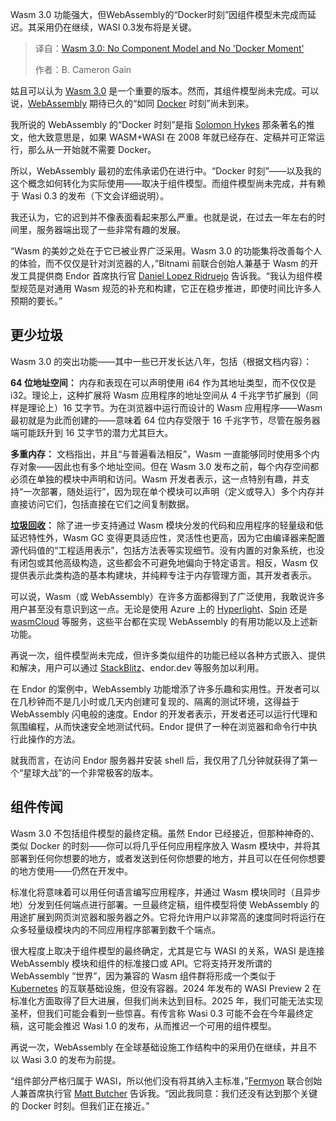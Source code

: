 <!--
title: Wasm 3.0：无组件模型，难迎“Docker时刻”
cover: https://cdn.thenewstack.io/media/2025/10/56fea580-brett-jordan-xp9wozf92jw-unsplash.jpg
summary: Wasm 3.0 功能强大，但WebAssembly的“Docker时刻”因组件模型未完成而延迟。其采用仍在继续，WASI 0.3发布将是关键。
-->

Wasm 3.0 功能强大，但WebAssembly的“Docker时刻”因组件模型未完成而延迟。其采用仍在继续，WASI 0.3发布将是关键。

> 译自：[Wasm 3.0: No Component Model and No 'Docker Moment'](https://thenewstack.io/wasm-3-0-no-component-model-and-no-docker-moment/)
> 
> 作者：B. Cameron Gain

姑且可以认为 [Wasm 3.0](https://thenewstack.io/wasm-3-0-offers-new-way-to-handle-javascript-strings/) 是一个重要的版本。然而，其组件模型尚未完成。可以说，[WebAssembly](https://thenewstack.io/webassembly/) 期待已久的“如同 [Docker](https://thenewstack.io/docker-launches-hardened-images-intensifying-secure-container-market/) 时刻”尚未到来。

我所说的 WebAssembly 的“Docker 时刻”是指 [Solomon Hykes](https://www.linkedin.com/in/solomonhykes) 那条著名的推文，他大致意思是，如果 WASM+WASI 在 2008 年就已经存在、定稿并可正常运行，那么从一开始就不需要 Docker。

所以，WebAssembly 最初的宏伟承诺仍在进行中。“Docker 时刻”——以及我的这个概念如何转化为实际使用——取决于组件模型。而组件模型尚未完成，并有赖于 Wasi 0.3 的发布（下文会详细说明）。

我还认为，它的迟到并不像表面看起来那么严重。也就是说，在过去一年左右的时间里，服务器端出现了一些非常有趣的发展。

“Wasm 的美妙之处在于它已被业界广泛采用。Wasm 3.0 的功能集将改善每个人的体验，而不仅仅是针对浏览器的人，”Bitnami 前联合创始人兼基于 Wasm 的开发工具提供商 Endor 首席执行官 [Daniel Lopez Ridruejo](https://www.linkedin.com/in/ridruejo/) 告诉我。“我认为组件模型规范是对通用 Wasm 规范的补充和构建，它正在稳步推进，即使时间比许多人预期的要长。”

## 更少垃圾

Wasm 3.0 的突出功能——其中一些已开发长达八年，包括（根据文档内容）：

**64 位地址空间：** 内存和表现在可以声明使用 i64 作为其地址类型，而不仅仅是 i32。理论上，这种扩展将 Wasm 应用程序的地址空间从 4 千兆字节扩展到（同样是理论上）16 艾字节。为在浏览器中运行而设计的 Wasm 应用程序——Wasm 最初就是为此而创建的——意味着 64 位内存受限于 16 千兆字节，尽管在服务器端可能跃升到 16 艾字节的潜力尤其巨大。

**多重内存：** 文档指出，并且“与普遍看法相反”，Wasm 一直能够同时使用多个内存对象——因此也有多个地址空间。但在 Wasm 3.0 发布之前，每个内存空间都必须在单独的模块中声明和访问。Wasm 开发者表示，这一点特别有趣，并支持“一次部署，随处运行”，因为现在单个模块可以声明（定义或导入）多个内存并直接访问它们，包括直接在它们之间复制数据。

**[垃圾回收](https://thenewstack.io/time-to-get-the-garbage-out-of-webassembly/)：** 除了进一步支持通过 Wasm 模块分发的代码和应用程序的轻量级和低延迟特性外，Wasm GC 变得更具适应性，灵活性也更高，因为它由编译器来配置源代码值的“工程适用表示”，包括方法表等实现细节。没有内置的对象系统，也没有闭包或其他高级构造，这些都会不可避免地偏向于特定语言。相反，Wasm 仅提供表示此类构造的基本构建块，并纯粹专注于内存管理方面，其开发者表示。

可以说，Wasm（或 WebAssembly）在许多方面都得到了广泛使用，我敢说许多用户甚至没有意识到这一点。无论是使用 Azure 上的 [Hyperlight](https://thenewstack.io/microsofts-hyperlight-webassembly-for-vms-is-open-source/)、[Spin](https://www.fermyon.com/blog/introducing-spin-v3) 还是 [wasmCloud](https://wasmcloud.com/) 等服务，这些平台都在实现 WebAssembly 的有用功能以及上述新功能。

再说一次，组件模型尚未完成，但许多类似组件的功能已经以各种方式嵌入、提供和解决，用户可以通过 [StackBlitz](https://thenewstack.io/how-developers-are-using-bolt-a-fast-growing-ai-coding-tool/)、endor.dev 等服务加以利用。

在 Endor 的案例中，WebAssembly 功能增添了许多乐趣和实用性。开发者可以在几秒钟而不是几小时或几天内创建可复现的、隔离的测试环境，这得益于 WebAssembly 闪电般的速度。Endor 的开发者表示，开发者还可以运行代理和氛围编程，从而快速安全地测试代码。Endor 提供了一种在浏览器和命令行中执行此操作的方法。

就我而言，在访问 Endor 服务器并安装 shell 后，我仅用了几分钟就获得了第一个“星球大战”的一个非常极客的版本。

## 组件传闻

Wasm 3.0 不包括组件模型的最终定稿。虽然 Endor 已经接近，但那种神奇的、类似 Docker 的时刻——你可以将几乎任何应用程序放入 Wasm 模块中，并将其部署到任何你想要的地方，或者发送到任何你想要的地方，并且可以在任何你想要的地方使用——仍然在开发中。

标准化将意味着可以用任何语言编写应用程序，并通过 Wasm 模块同时（且异步地）分发到任何端点进行部署。一旦最终定稿，组件模型将使 WebAssembly 的用途扩展到网页浏览器和服务器之外。它将允许用户以非常高的速度同时将运行在众多轻量级模块内的不同应用程序部署到数千个端点。

很大程度上取决于组件模型的最终确定，尤其是它与 WASI 的关系，WASI 是连接 WebAssembly 模块和组件的标准接口或 API。它将支持开发所谓的 WebAssembly “世界”，因为兼容的 Wasm 组件群将形成一个类似于 [Kubernetes](https://thenewstack.io/kubernetes/) 的互联基础设施，但没有容器。2024 年发布的 WASI Preview 2 在标准化方面取得了巨大进展，但我们尚未达到目标。2025 年，我们可能无法实现圣杯，但我们可能会看到一些惊喜。有传言称 Wasi 0.3 可能不会在今年最终定稿，这可能会推迟 Wasi 1.0 的发布，从而推迟一个可用的组件模型。

再说一次，WebAssembly 在全球基础设施工作结构中的采用仍在继续，并且不以 Wasi 3.0 的发布为前提。

“组件部分严格归属于 WASI，所以他们没有将其纳入主标准，”[Fermyon](https://www.fermyon.com/?utm_content=inline+mention) 联合创始人兼首席执行官 [Matt Butcher](https://www.linkedin.com/in/mattbutcher/) 告诉我。“因此我同意：我们还没有达到那个关键的 Docker 时刻。但我们正在接近。”